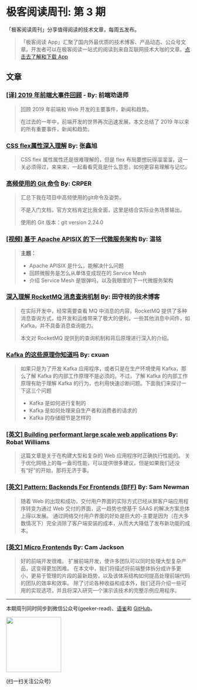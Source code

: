 # 极客阅读周刊: 第 3 期

「极客阅读周刊」分享值得阅读的技术文章，每周五发布。

> 「极客阅读 App」汇聚了国内外最优质的技术博客、产品动态、公众号文章。开发者可以在极客阅读一站式的阅读到来自互联网技术大咖的文章。[点击去了解和下载 App](https://www.yuque.com/docs/share/74c8695f-d2ce-4dbd-aee1-b92be37ecdf4?#)

## 文章

### [[译] 2019 年前端大事件回顾](https://juejin.im/post/5def782ce51d4558181d27ce) - By: 前端劝退师


> 回顾 2019 年前端和 Web 开发的主要事件，新闻和趋势。
>
> 在过去的一年中，前端开发的世界再次迅速发展，本文总结了 2019 年以来的所有重要事件，新闻和趋势。

### [CSS flex属性深入理解](https://www.zhangxinxu.com/wordpress/2019/12/css-flex-deep/) By: 张鑫旭


> CSS flex 属性属性还是很难理解的，但是 flex 布局要想玩得溜溜溜，这一关必须得过，来来来，一起看看究竟是什么意思，如何更容易理解与记忆。

### [高频使用的 Git 命令](https://juejin.im/post/5de8d849e51d455808332166) By: CRPER


> 汇总下我在项目中高频使用的git命令及姿势。
> 
> 不是入门文档，官方文档肯定比我全面，这里是结合实际业务场景输出。
>
> 使用的 Git 版本：git version 2.24.0

### [[视频] 基于 Apache APISIX 的下一代微服务架构](https://juejin.im/post/5dd36550e51d4561ce028828) By: 温铭


> **主题：**
> * Apache APISIX 是什么，能解决什么问题
> * 回顾微服务是怎么从单体变成现在的 Service Mesh
> * 介绍 Service Mesh 是银弹吗，以及我眼里的下一代微服务架构

### [深入理解 RocketMQ 消息查询机制](https://mp.weixin.qq.com/s?__biz=MzA5MDA5Njk0NQ==&mid=2456618949&idx=1&sn=b10afe7e39a894f4a2c43a4a3fc7bd9e&chksm=8789739bb0fefa8d718e6a0df8ab3fb517d61f65e2cee5f9690b36701117a1a31a854110a120&token=821287329&lang=zh_CN&utm_source=tuicool&utm_medium=referral) By: 田守枝的技术博客


> 在实际开发中，经常需要查看 MQ 中消息的内容，RocketMQ 提供了多种消息查询方式，给开发和运维带来了极大的便利，一些其他消息中间件，如 Kafka，并不具备消息查询能力。
>
> 本文对 RocketMQ 提供到的查询机制和背后原理进行深入的介绍。

### [Kafka 的这些原理你知道吗](https://segmentfault.com/a/1190000021370626) By: cxuan


> 如果只是为了开发 Kafka 应用程序，或者只是在生产环境使用 Kafka，那么了解 Kafka 的内部工作原理不是必须的。不过，了解 Kafka 的内部工作原理有助于理解 Kafka 的行为，也利用快速诊断问题。下面我们来探讨一下这三个问题
>
> * Kafka 是如何进行复制的
> * Kafka 是如何处理来自生产者和消费者的请求的
> * Kafka 的存储细节是怎样的

### [[英文] Building performant large scale web applications](https://blog.scottlogic.com/2019/12/17/performant-large-scale-web-applications.html) By: Robat Williams


> 这篇文章是关于在构建大型和复杂的 Web 应用程序时正确执行性能的。 关于优化网络上的每一盎司性能，可以提供很多建议，但是如果我们还没有“好”的开始，那将无济于事。

### [[英文] Pattern: Backends For Frontends (BFF)](https://samnewman.io/patterns/architectural/bff/) By: Sam Newman


> 随着 Web 的出现和成功，交付用户界面的实际方式已经从胖客户端应用程序转变为通过 Web 交付的界面，这一趋势也使基于 SAAS 的解决方案总体上得以发展。 通过网络交付用户界面的好处是巨大的-主要是因为（在大多数情况下）完全消除了客户端安装的成本，从而大大降低了发布新功能的成本。

### [[英文] Micro Frontends](https://samnewman.io/patterns/architectural/bff/) By: Cam Jackson


> 好的前端开发很难。 扩展前端开发，使许多团队可以同时处理大型复杂产品，这变得更加困难。 在本文中，我们将描述将前端整体拆分成许多更小，更易于管理的片段的最新趋势，以及该体系结构如何提高处理前端代码的团队的效率和效率。 除了讨论各种收益和成本外，我们还将介绍一些可用的实现选项，并且将深入研究一个演示该技术的完整示例应用程序。

---

本期周刊同时同步到微信公众号(geeker-read)、[语雀](https://www.yuque.com/books/share/8cc684ae-4d87-483b-82e5-5128e32d4cef?#)和 [GitHub](https://github.com/geeker-read/weekly_issues)。

<img src="https://cdn.nlark.com/yuque/0/2019/png/639317/1576222303738-6abc107b-8e76-4433-b504-87a16df22f71.png" width="150" />

(扫一扫关注公众号)
